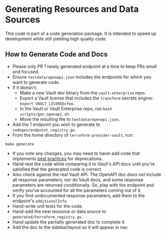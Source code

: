 # Generating Resources and Data Sources

This code is part of a code generation package. It is intended to speed 
up development while still yielding high quality code.

## How to Generate Code and Docs
- Please only PR 1 newly generated endpoint at a time to keep PRs small and focused.
- Ensure `testdata/openapi.json` includes the endpoints for which you want to generate code.
- If it doesn't:
  - Make a new Vault dev binary from the `vault-enterprise` repo.
  - Export a Vault license that includes the `transform` secrets engine: `export VAULT_LICENSE=foo`.
  - In the Vault or Vault Enterprise repo, run `bash scripts/gen_openapi.sh`.
  - Move the resulting file to `testdata/openapi.json`.
- Add the 1 endpoint you wish to generate to `codegen/endpoint_registry.go`.
- From the home directory of `terraform-provider-vault`, run:
```
make generate
```
- If you note any changes, you may need to hand-add code that implements 
[best practices](https://www.terraform.io/docs/extend/best-practices/deprecations.html)
for deprecations.
- Hand-test the code while comparing it to Vault's API docs until you're satisfied that
the generated code is correct.
- Also check against the real Vault API. The OpenAPI doc _does not_ include all response
parameters, nor do Vault docs, and some response parameters are returned conditionally. 
So, play with the endpoint and verify you've accounted for all the parameters coming out 
of it.
- If you find undocumented response parameters, add them to the endpoint's `additionalInfo`.
- Hand-write unit tests for the code.
- Hand-add the new resource or data source to `generated/terraform_registry.go`.
- Hand update the partially generated doc to complete it.
- Add the doc to the sidebar/layout so it will appear in nav.
